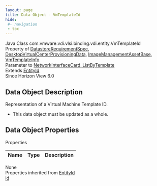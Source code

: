 ```yaml
---
layout: page
title: Data Object - VmTemplateId
hide:
 #- navigation
 - toc
---
```


  
 
  



Java Class
    com.vmware.vdi.vlsi.binding.vdi.entity.VmTemplateId  
Property of
     [DatastoreRequirementSpec](vdi.utils.virtualcenter.Datastore.DatastoreRequirementSpec.md#field_detail), [DesktopVirtualCenterProvisioningData](vdi.resources.Desktop.VirtualCenterProvisioningData.md#field_detail), [ImageManagementAssetBase](vdi.utils.imagemanagement.ImageManagementAsset.ImageManagementAssetBase.md#field_detail), [VmTemplateInfo](vdi.utils.virtualcenter.VmTemplate.VmTemplateInfo.md#field_detail)  
Parameter to
     [NetworkInterfaceCard_ListByTemplate](vdi.utils.virtualcenter.NetworkInterfaceCard.md#listByTemplate)  
Extends
     [EntityId](vdi.EntityId.md)  
Since 
    Horizon View 6.0

## Data Object Description 

Representation of a Virtual Machine Template ID. 

  * This data object must be updated as a whole.



## Data Object Properties

Properties

Name |  Type |  Description   
---|---|---  
None  
Properties inherited from [EntityId](vdi.EntityId.md)  
[id](vdi.EntityId.md#id)  
  
  

  
  

